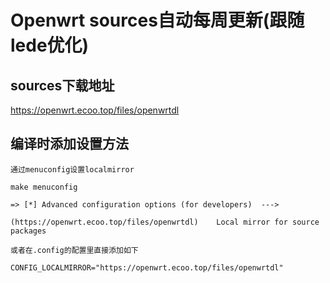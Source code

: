 # Openwrt sources自动每周更新(跟随lede优化)

## sources下载地址
 https://openwrt.ecoo.top/files/openwrtdl

## 编译时添加设置方法

```
通过menuconfig设置localmirror

make menuconfig

=> [*] Advanced configuration options (for developers)  --->

(https://openwrt.ecoo.top/files/openwrtdl)    Local mirror for source packages

```
```
或者在.config的配置里直接添加如下

CONFIG_LOCALMIRROR="https://openwrt.ecoo.top/files/openwrtdl"
```
